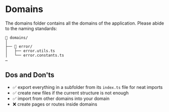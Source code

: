 # Domains

The domains folder contains all the domains of the application. Please abide to the naming standards:

```
📁 domains/
│
├── 📁 error/
│   ├── error.utils.ts
│   └── error.constants.ts
…
```

## Dos and Don'ts

- ✅ export everything in a subfolder from its `index.ts` file for neat imports
- ✅ create new files if the current structure is not enough
- ✅ import from other domains into your domain
- ❌ create pages or routes inside domains
